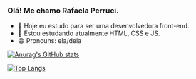 ### Olá! Me chamo Rafaela Perruci.


- 🔭 Hoje eu estudo para ser uma desenvolvedora front-end.
- 🌱 Estou estudando atualmente HTML, CSS e JS.
- 😄 Pronouns: ela/dela 


[![Anurag's GitHub stats](https://github-readme-stats.vercel.app/api?username=RPerruci97&theme=radical)](https://github.com/anuraghazra/github-readme-stats) 

[![Top Langs](https://github-readme-stats.vercel.app/api/top-langs/?username=RPerruci97&theme=radical)](https://github.com/anuraghazra/github-readme-stats)
